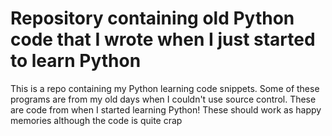 # Repository containing old Python code that I wrote when I just started to learn Python

This is a repo containing my Python learning code snippets. Some of these programs are from my old days when I couldn't use source control. These are code from when I started learning Python! These should work as happy memories although the code is quite crap
